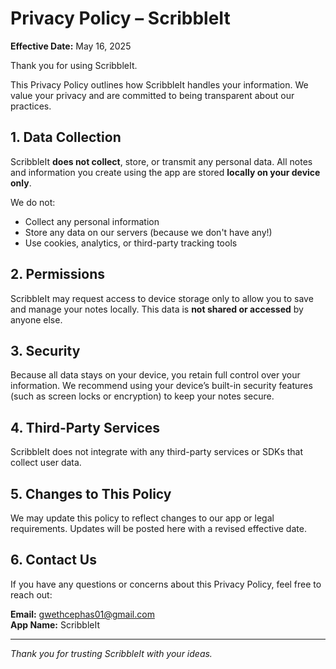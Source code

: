 # Privacy Policy – ScribbleIt

**Effective Date:** May 16, 2025

Thank you for using ScribbleIt.

This Privacy Policy outlines how ScribbleIt handles your information. We value your privacy and are committed to being transparent about our practices.

## 1. Data Collection

ScribbleIt **does not collect**, store, or transmit any personal data. All notes and information you create using the app are stored **locally on your device only**.

We do not:
- Collect any personal information
- Store any data on our servers (because we don't have any!)
- Use cookies, analytics, or third-party tracking tools

## 2. Permissions

ScribbleIt may request access to device storage only to allow you to save and manage your notes locally. This data is **not shared or accessed** by anyone else.

## 3. Security

Because all data stays on your device, you retain full control over your information. We recommend using your device’s built-in security features (such as screen locks or encryption) to keep your notes secure.

## 4. Third-Party Services

ScribbleIt does not integrate with any third-party services or SDKs that collect user data.

## 5. Changes to This Policy

We may update this policy to reflect changes to our app or legal requirements. Updates will be posted here with a revised effective date.

## 6. Contact Us

If you have any questions or concerns about this Privacy Policy, feel free to reach out:

**Email:** gwethcephas01@gmail.com  
**App Name:** ScribbleIt

---

*Thank you for trusting ScribbleIt with your ideas.*
